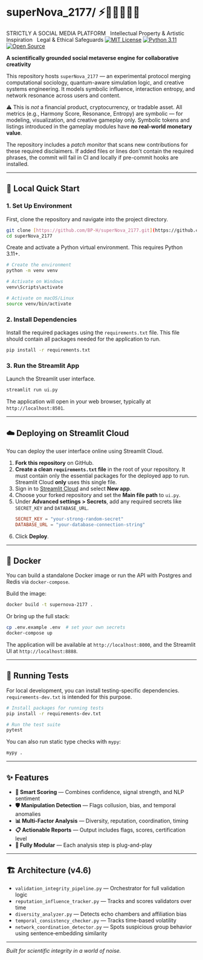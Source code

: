 # superNova_2177/ ⚡️🌌🎶🚀🌸🔬
STRICTLY A SOCIAL MEDIA PLATFORM  
Intellectual Property & Artistic Inspiration  
Legal & Ethical Safeguards
[![MIT License](https://img.shields.io/badge/License-MIT-green.svg)](https://github.com/BP-H/community_guidelines/blob/main/LICENSE)
[![Python 3.11](https://img.shields.io/badge/Python-3.11-blue.svg)](https://www.python.org/downloads/release/python-3110/)
[![Open Source](https://img.shields.io/badge/Open%20Source-%E2%9D%A4-red.svg)](https://opensource.org/)

**A scientifically grounded social metaverse engine for collaborative creativity**

This repository hosts `superNova_2177` — an experimental protocol merging computational sociology, quantum-aware simulation logic, and creative systems engineering. It models symbolic influence, interaction entropy, and network resonance across users and content.

⚠️ This is *not* a financial product, cryptocurrency, or tradable asset. All metrics (e.g., Harmony Score, Resonance, Entropy) are symbolic — for modeling, visualization, and creative gameplay only. Symbolic tokens and listings introduced in the gameplay modules have **no real-world monetary value**.

The repository includes a *patch monitor* that scans new contributions for these required disclaimers. If added files or lines don't contain the required phrases, the commit will fail in CI and locally if pre-commit hooks are installed.

---

## 🚀 Local Quick Start

### 1. Set Up Environment
First, clone the repository and navigate into the project directory.
```bash
git clone [https://github.com/BP-H/superNova_2177.git](https://github.com/BP-H/superNova_2177.git)
cd superNova_2177
```
Create and activate a Python virtual environment. This requires Python 3.11+.
```bash
# Create the environment
python -m venv venv

# Activate on Windows
venv\Scripts\activate

# Activate on macOS/Linux
source venv/bin/activate
```

### 2. Install Dependencies
Install the required packages using the `requirements.txt` file. This file should contain all packages needed for the application to run.
```bash
pip install -r requirements.txt
```

### 3. Run the Streamlit App
Launch the Streamlit user interface.
```bash
streamlit run ui.py
```
The application will open in your web browser, typically at `http://localhost:8501`.

---

## ☁️ Deploying on Streamlit Cloud

You can deploy the user interface online using Streamlit Cloud.

1.  **Fork this repository** on GitHub.
2.  **Create a clean `requirements.txt` file** in the root of your repository. It must contain only the essential packages for the deployed app to run. Streamlit Cloud **only** uses this single file.
3.  Sign in to [Streamlit Cloud](https://streamlit.io/cloud) and select **New app**.
4.  Choose your forked repository and set the **Main file path** to `ui.py`.
5.  Under **Advanced settings > Secrets**, add any required secrets like `SECRET_KEY` and `DATABASE_URL`.
    ```toml
    SECRET_KEY = "your-strong-random-secret"
    DATABASE_URL = "your-database-connection-string"
    ```
6.  Click **Deploy**.

---

## 🐳 Docker

You can build a standalone Docker image or run the API with Postgres and Redis via `docker-compose`.

Build the image:
```bash
docker build -t supernova-2177 .
```

Or bring up the full stack:
```bash
cp .env.example .env  # set your own secrets
docker-compose up
```
The application will be available at `http://localhost:8000`, and the Streamlit UI at `http://localhost:8888`.

---

## 🧪 Running Tests

For local development, you can install testing-specific dependencies. `requirements-dev.txt` is intended for this purpose.

```bash
# Install packages for running tests
pip install -r requirements-dev.txt

# Run the test suite
pytest
```
You can also run static type checks with `mypy`:
```bash
mypy .
```

---

## ✨ Features

* **🧠 Smart Scoring** — Combines confidence, signal strength, and NLP sentiment
* **🛡️ Manipulation Detection** — Flags collusion, bias, and temporal anomalies
* **📊 Multi-Factor Analysis** — Diversity, reputation, coordination, timing
* **📋 Actionable Reports** — Output includes flags, scores, certification level
* **🧵 Fully Modular** — Each analysis step is plug-and-play

---

## 🏗️ Architecture (v4.6)

* `validation_integrity_pipeline.py` — Orchestrator for full validation logic
* `reputation_influence_tracker.py` — Tracks and scores validators over time
* `diversity_analyzer.py` — Detects echo chambers and affiliation bias
* `temporal_consistency_checker.py` — Tracks time-based volatility
* `network_coordination_detector.py` — Spots suspicious group behavior using sentence‑embedding similarity

---

*Built for scientific integrity in a world of noise.*
